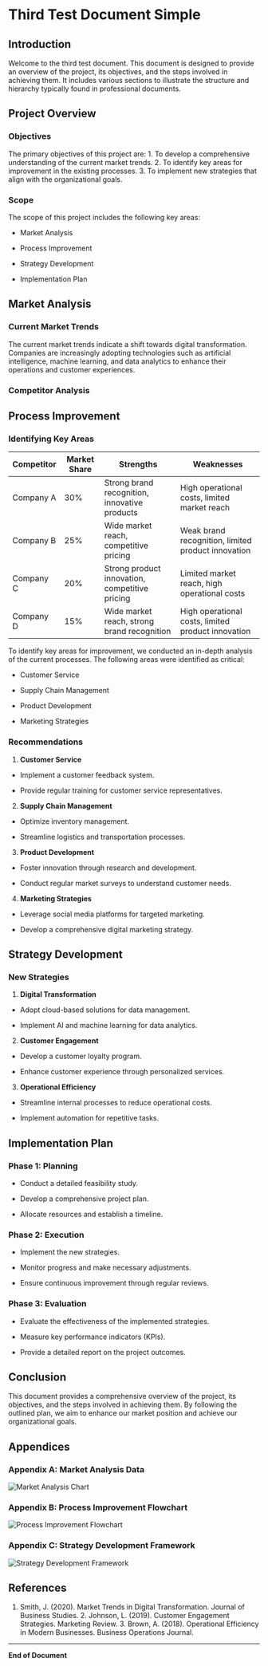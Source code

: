 # Third Test Document Simple

## Introduction

Welcome to the third test document. This document is designed to provide an overview of the project, its objectives, and the steps involved in achieving them. It includes various sections to illustrate the structure and hierarchy typically found in professional documents.

## Project Overview

### Objectives

The primary objectives of this project are: 1. To develop a comprehensive understanding of the current market trends. 2. To identify key areas for improvement in the existing processes. 3. To implement new strategies that align with the organizational goals.

### Scope

The scope of this project includes the following key areas:

- Market Analysis

- Process Improvement

- Strategy Development

- Implementation Plan

## Market Analysis

### Current Market Trends

The current market trends indicate a shift towards digital transformation. Companies are increasingly adopting technologies such as artificial intelligence, machine learning, and data analytics to enhance their operations and customer experiences.

### Competitor Analysis

## Process Improvement

### Identifying Key Areas

| Competitor | Market Share | Strengths | Weaknesses |
| --- | --- | --- | --- |
| Company A | 30% | Strong brand recognition, innovative products | High operational costs, limited market reach |
| Company B | 25% | Wide market reach, competitive pricing | Weak brand recognition, limited product innovation |
| Company C | 20% | Strong product innovation, competitive pricing | Limited market reach, high operational costs |
| Company D | 15% | Wide market reach, strong brand recognition | High operational costs, limited product innovation |

To identify key areas for improvement, we conducted an in-depth analysis of the current processes. The following areas were identified as critical:

- Customer Service

- Supply Chain Management

- Product Development

- Marketing Strategies

### Recommendations

1. **Customer Service**

- Implement a customer feedback system.

- Provide regular training for customer service representatives.

2. **Supply Chain Management**

- Optimize inventory management.

- Streamline logistics and transportation processes.

3. **Product Development**

- Foster innovation through research and development.

- Conduct regular market surveys to understand customer needs.

4. **Marketing Strategies**

- Leverage social media platforms for targeted marketing.

- Develop a comprehensive digital marketing strategy.

## Strategy Development

### New Strategies

1. **Digital Transformation**

- Adopt cloud-based solutions for data management.

- Implement AI and machine learning for data analytics.

2. **Customer Engagement**

- Develop a customer loyalty program.

- Enhance customer experience through personalized services.

3. **Operational Efficiency**

- Streamline internal processes to reduce operational costs.

- Implement automation for repetitive tasks.

## Implementation Plan

### Phase 1: Planning

- Conduct a detailed feasibility study.

- Develop a comprehensive project plan.

- Allocate resources and establish a timeline.

### Phase 2: Execution

- Implement the new strategies.

- Monitor progress and make necessary adjustments.

- Ensure continuous improvement through regular reviews.

### Phase 3: Evaluation

- Evaluate the effectiveness of the implemented strategies.

- Measure key performance indicators (KPIs).

- Provide a detailed report on the project outcomes.

## Conclusion

This document provides a comprehensive overview of the project, its objectives, and the steps involved in achieving them. By following the outlined plan, we aim to enhance our market position and achieve our organizational goals.

## Appendices

### Appendix A: Market Analysis Data

![Market Analysis Chart](images/image_reference_1.png)

### Appendix B: Process Improvement Flowchart

![Process Improvement Flowchart](images/image_reference_2.png)

### Appendix C: Strategy Development Framework

![Strategy Development Framework](images/image_reference_3.png)

## References

1. Smith, J. (2020). Market Trends in Digital Transformation. Journal of Business Studies. 2. Johnson, L. (2019). Customer Engagement Strategies. Marketing Review. 3. Brown, A. (2018). Operational Efficiency in Modern Businesses. Business Operations Journal.

---

**End of Document**